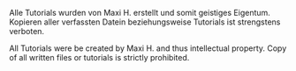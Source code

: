 Alle Tutorials wurden von Maxi H. erstellt und somit geistiges Eigentum.
Kopieren aller verfassten Datein beziehungsweise Tutorials ist strengstens verboten.

All Tutorials were be created by Maxi H. and thus intellectual property.
Copy of all written files or tutorials is strictly prohibited.
